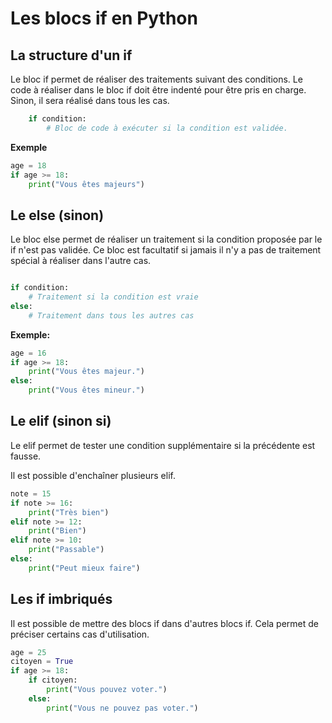 # Les blocs if en Python

## La structure d'un if

Le bloc if permet de réaliser des traitements suivant des conditions.
Le code à réaliser dans le bloc if doit être indenté pour être pris en charge. Sinon, il sera réalisé dans tous les cas.

```python
    if condition:
        # Bloc de code à exécuter si la condition est validée.
```

**Exemple**

```python
age = 18
if age >= 18:
    print("Vous êtes majeurs")
```

## Le else (sinon)

Le bloc else permet de réaliser un traitement si la condition proposée par le if n'est pas validée.
Ce bloc est facultatif si jamais il n'y a pas de traitement spécial à réaliser dans l'autre cas.

```python

if condition:
    # Traitement si la condition est vraie
else:
    # Traitement dans tous les autres cas
```

**Exemple:**

```python
age = 16
if age >= 18:
    print("Vous êtes majeur.")
else:
    print("Vous êtes mineur.")
```

## Le elif (sinon si)

Le elif permet de tester une condition supplémentaire si la précédente est fausse.

Il est possible d'enchaîner plusieurs elif.

```python
note = 15
if note >= 16:
    print("Très bien")
elif note >= 12:
    print("Bien")
elif note >= 10:
    print("Passable")
else:
    print("Peut mieux faire")
```

## Les if imbriqués

Il est possible de mettre des blocs if dans d'autres blocs if.
Cela permet de préciser certains cas d'utilisation.

```python
age = 25
citoyen = True
if age >= 18:
    if citoyen:
        print("Vous pouvez voter.")
    else:
        print("Vous ne pouvez pas voter.")
```
